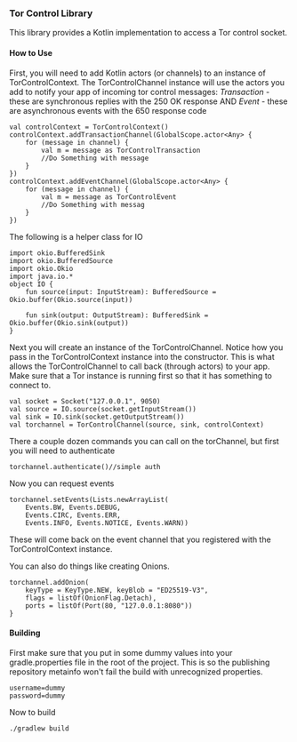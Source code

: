 ### Tor Control Library
This library provides a Kotlin implementation to access a Tor control socket.

#### How to Use

First, you will need to add Kotlin actors (or channels) to an instance of TorControlContext. 
The TorControlChannel instance will use the actors you add to notify your app of incoming 
tor control messages: _Transaction_ - these are synchronous replies with the 250 OK response 
AND _Event_ - these are asynchronous events with the 650 response code

    val controlContext = TorControlContext()
    controlContext.addTransactionChannel(GlobalScope.actor<Any> {
        for (message in channel) {
            val m = message as TorControlTransaction
            //Do Something with message
        }
    })
    controlContext.addEventChannel(GlobalScope.actor<Any> {
        for (message in channel) {
            val m = message as TorControlEvent
            //Do Something with messag
        }
    })

The following is a helper class for IO

    import okio.BufferedSink
    import okio.BufferedSource
    import okio.Okio
    import java.io.*
    object IO {
        fun source(input: InputStream): BufferedSource = Okio.buffer(Okio.source(input))

        fun sink(output: OutputStream): BufferedSink = Okio.buffer(Okio.sink(output))
    }


Next you will create an instance of the TorControlChannel. Notice how you pass in the TorControlContext
instance into the constructor. This is what allows the TorControlChannel to call back (through actors)
to your app. Make sure that a Tor instance is running first so that it has something to connect to.

    val socket = Socket("127.0.0.1", 9050)
    val source = IO.source(socket.getInputStream())
    val sink = IO.sink(socket.getOutputStream())
    val torchannel = TorControlChannel(source, sink, controlContext)
            
There a couple dozen commands you can call on the torChannel, but first you will need to authenticate

    torchannel.authenticate()//simple auth

Now you can request events

    torchannel.setEvents(Lists.newArrayList(
        Events.BW, Events.DEBUG,
        Events.CIRC, Events.ERR,
        Events.INFO, Events.NOTICE, Events.WARN))
        
These will come back on the event channel that you registered with the TorControlContext instance.

You can also do things like creating Onions.

    torchannel.addOnion(
        keyType = KeyType.NEW, keyBlob = "ED25519-V3",
        flags = listOf(OnionFlag.Detach),
        ports = listOf(Port(80, "127.0.0.1:8080"))
    }
    
#### Building

First make sure that you put in some dummy values into your gradle.properties file in the root
of the project. This is so the publishing repository metainfo won't fail the build with unrecognized properties. 

    username=dummy
    password=dummy
    
Now to build

    ./gradlew build
